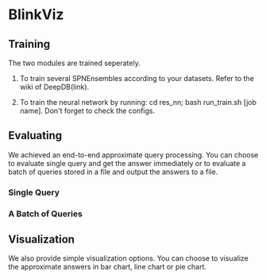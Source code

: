 # BlinkViz

## Training

The two modules are trained seperately. 

1. To train several SPNEnsembles according to your datasets. Refer to the wiki of DeepDB(link).

2. To train the neural network by running: cd res_nn; bash run_train.sh [job name]. Don't forget to check the configs.

## Evaluating

We achieved an end-to-end approximate query processing. You can choose to evaluate single query and get the answer immediately or to evaluate a batch of queries stored in a file and output the answers to a file.

### Single Query

### A Batch of Queries

## Visualization

We also provide simple visualization options. You can choose to visualize the approximate answers in bar chart, line chart or pie chart.